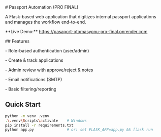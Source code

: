 \# Passport Automation (PRO FINAL)



A Flask-based web application that digitizes internal passport applications and manages the workflow end-to-end.



\*\*Live Demo:\*\* https://pasaport-otomasyonu-pro-final.onrender.com



\## Features

\- Role-based authentication (user/admin)

\- Create \& track applications

\- Admin review with approve/reject \& notes

\- Email notifications (SMTP)

\- Basic filtering/reporting



## Quick Start

```bash
python -m venv .venv
.\.venv\Scripts\activate    # Windows
pip install -r requirements.txt
python app.py               # or: set FLASK_APP=app.py && flask run
